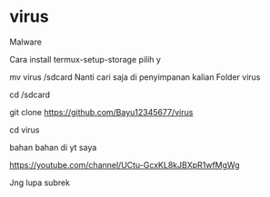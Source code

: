 # virus
Malware

Cara install
termux-setup-storage pilih y

mv virus /sdcard Nanti cari saja di penyimpanan kalian
Folder virus

cd /sdcard

git clone https://github.com/Bayu12345677/virus

cd virus

bahan bahan di yt saya

https://youtube.com/channel/UCtu-GcxKL8kJBXpR1wfMgWg

Jng lupa subrek
